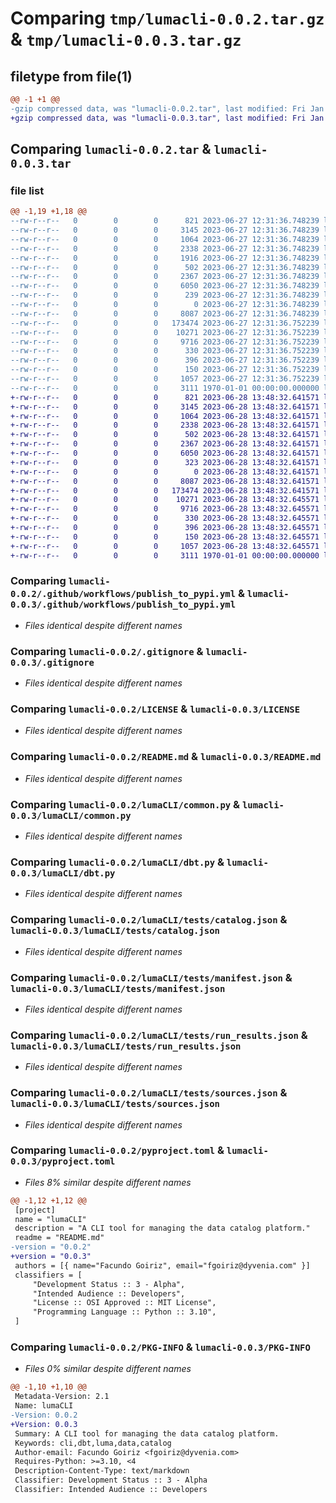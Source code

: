 # Comparing `tmp/lumacli-0.0.2.tar.gz` & `tmp/lumacli-0.0.3.tar.gz`

## filetype from file(1)

```diff
@@ -1 +1 @@
-gzip compressed data, was "lumacli-0.0.2.tar", last modified: Fri Jan  1 00:00:00 2016, max compression
+gzip compressed data, was "lumacli-0.0.3.tar", last modified: Fri Jan  1 00:00:00 2016, max compression
```

## Comparing `lumacli-0.0.2.tar` & `lumacli-0.0.3.tar`

### file list

```diff
@@ -1,19 +1,18 @@
--rw-r--r--   0        0        0      821 2023-06-27 12:31:36.748239 lumacli-0.0.2/.github/workflows/publish_to_pypi.yml
--rw-r--r--   0        0        0     3145 2023-06-27 12:31:36.748239 lumacli-0.0.2/.gitignore
--rw-r--r--   0        0        0     1064 2023-06-27 12:31:36.748239 lumacli-0.0.2/LICENSE
--rw-r--r--   0        0        0     2338 2023-06-27 12:31:36.748239 lumacli-0.0.2/README.md
--rw-r--r--   0        0        0     1916 2023-06-27 12:31:36.748239 lumacli-0.0.2/lumaCLI/README.md
--rw-r--r--   0        0        0      502 2023-06-27 12:31:36.748239 lumacli-0.0.2/lumaCLI/__init__.py
--rw-r--r--   0        0        0     2367 2023-06-27 12:31:36.748239 lumacli-0.0.2/lumaCLI/common.py
--rw-r--r--   0        0        0     6050 2023-06-27 12:31:36.748239 lumacli-0.0.2/lumaCLI/dbt.py
--rw-r--r--   0        0        0      239 2023-06-27 12:31:36.748239 lumacli-0.0.2/lumaCLI/luma.py
--rw-r--r--   0        0        0        0 2023-06-27 12:31:36.748239 lumacli-0.0.2/lumaCLI/tests/__init__.py
--rw-r--r--   0        0        0     8087 2023-06-27 12:31:36.748239 lumacli-0.0.2/lumaCLI/tests/catalog.json
--rw-r--r--   0        0        0   173474 2023-06-27 12:31:36.752239 lumacli-0.0.2/lumaCLI/tests/manifest.json
--rw-r--r--   0        0        0    10271 2023-06-27 12:31:36.752239 lumacli-0.0.2/lumaCLI/tests/run_results.json
--rw-r--r--   0        0        0     9716 2023-06-27 12:31:36.752239 lumacli-0.0.2/lumaCLI/tests/sources.json
--rw-r--r--   0        0        0      330 2023-06-27 12:31:36.752239 lumacli-0.0.2/lumaCLI/tests/test_common.py
--rw-r--r--   0        0        0      396 2023-06-27 12:31:36.752239 lumacli-0.0.2/lumaCLI/tests/test_dbt.py
--rw-r--r--   0        0        0      150 2023-06-27 12:31:36.752239 lumacli-0.0.2/lumaCLI/tests/utils.py
--rw-r--r--   0        0        0     1057 2023-06-27 12:31:36.752239 lumacli-0.0.2/pyproject.toml
--rw-r--r--   0        0        0     3111 1970-01-01 00:00:00.000000 lumacli-0.0.2/PKG-INFO
+-rw-r--r--   0        0        0      821 2023-06-28 13:48:32.641571 lumacli-0.0.3/.github/workflows/publish_to_pypi.yml
+-rw-r--r--   0        0        0     3145 2023-06-28 13:48:32.641571 lumacli-0.0.3/.gitignore
+-rw-r--r--   0        0        0     1064 2023-06-28 13:48:32.641571 lumacli-0.0.3/LICENSE
+-rw-r--r--   0        0        0     2338 2023-06-28 13:48:32.641571 lumacli-0.0.3/README.md
+-rw-r--r--   0        0        0      502 2023-06-28 13:48:32.641571 lumacli-0.0.3/lumaCLI/__init__.py
+-rw-r--r--   0        0        0     2367 2023-06-28 13:48:32.641571 lumacli-0.0.3/lumaCLI/common.py
+-rw-r--r--   0        0        0     6050 2023-06-28 13:48:32.641571 lumacli-0.0.3/lumaCLI/dbt.py
+-rw-r--r--   0        0        0      323 2023-06-28 13:48:32.641571 lumacli-0.0.3/lumaCLI/luma.py
+-rw-r--r--   0        0        0        0 2023-06-28 13:48:32.641571 lumacli-0.0.3/lumaCLI/tests/__init__.py
+-rw-r--r--   0        0        0     8087 2023-06-28 13:48:32.641571 lumacli-0.0.3/lumaCLI/tests/catalog.json
+-rw-r--r--   0        0        0   173474 2023-06-28 13:48:32.641571 lumacli-0.0.3/lumaCLI/tests/manifest.json
+-rw-r--r--   0        0        0    10271 2023-06-28 13:48:32.645571 lumacli-0.0.3/lumaCLI/tests/run_results.json
+-rw-r--r--   0        0        0     9716 2023-06-28 13:48:32.645571 lumacli-0.0.3/lumaCLI/tests/sources.json
+-rw-r--r--   0        0        0      330 2023-06-28 13:48:32.645571 lumacli-0.0.3/lumaCLI/tests/test_common.py
+-rw-r--r--   0        0        0      396 2023-06-28 13:48:32.645571 lumacli-0.0.3/lumaCLI/tests/test_dbt.py
+-rw-r--r--   0        0        0      150 2023-06-28 13:48:32.645571 lumacli-0.0.3/lumaCLI/tests/utils.py
+-rw-r--r--   0        0        0     1057 2023-06-28 13:48:32.645571 lumacli-0.0.3/pyproject.toml
+-rw-r--r--   0        0        0     3111 1970-01-01 00:00:00.000000 lumacli-0.0.3/PKG-INFO
```

### Comparing `lumacli-0.0.2/.github/workflows/publish_to_pypi.yml` & `lumacli-0.0.3/.github/workflows/publish_to_pypi.yml`

 * *Files identical despite different names*

### Comparing `lumacli-0.0.2/.gitignore` & `lumacli-0.0.3/.gitignore`

 * *Files identical despite different names*

### Comparing `lumacli-0.0.2/LICENSE` & `lumacli-0.0.3/LICENSE`

 * *Files identical despite different names*

### Comparing `lumacli-0.0.2/README.md` & `lumacli-0.0.3/README.md`

 * *Files identical despite different names*

### Comparing `lumacli-0.0.2/lumaCLI/common.py` & `lumacli-0.0.3/lumaCLI/common.py`

 * *Files identical despite different names*

### Comparing `lumacli-0.0.2/lumaCLI/dbt.py` & `lumacli-0.0.3/lumaCLI/dbt.py`

 * *Files identical despite different names*

### Comparing `lumacli-0.0.2/lumaCLI/tests/catalog.json` & `lumacli-0.0.3/lumaCLI/tests/catalog.json`

 * *Files identical despite different names*

### Comparing `lumacli-0.0.2/lumaCLI/tests/manifest.json` & `lumacli-0.0.3/lumaCLI/tests/manifest.json`

 * *Files identical despite different names*

### Comparing `lumacli-0.0.2/lumaCLI/tests/run_results.json` & `lumacli-0.0.3/lumaCLI/tests/run_results.json`

 * *Files identical despite different names*

### Comparing `lumacli-0.0.2/lumaCLI/tests/sources.json` & `lumacli-0.0.3/lumaCLI/tests/sources.json`

 * *Files identical despite different names*

### Comparing `lumacli-0.0.2/pyproject.toml` & `lumacli-0.0.3/pyproject.toml`

 * *Files 8% similar despite different names*

```diff
@@ -1,12 +1,12 @@
 [project]
 name = "lumaCLI"
 description = "A CLI tool for managing the data catalog platform."
 readme = "README.md"
-version = "0.0.2"
+version = "0.0.3"
 authors = [{ name="Facundo Goiriz", email="fgoiriz@dyvenia.com" }]
 classifiers = [
     "Development Status :: 3 - Alpha",
     "Intended Audience :: Developers",
     "License :: OSI Approved :: MIT License",
     "Programming Language :: Python :: 3.10",
 ]
```

### Comparing `lumacli-0.0.2/PKG-INFO` & `lumacli-0.0.3/PKG-INFO`

 * *Files 0% similar despite different names*

```diff
@@ -1,10 +1,10 @@
 Metadata-Version: 2.1
 Name: lumaCLI
-Version: 0.0.2
+Version: 0.0.3
 Summary: A CLI tool for managing the data catalog platform.
 Keywords: cli,dbt,luma,data,catalog
 Author-email: Facundo Goiriz <fgoiriz@dyvenia.com>
 Requires-Python: >=3.10, <4
 Description-Content-Type: text/markdown
 Classifier: Development Status :: 3 - Alpha
 Classifier: Intended Audience :: Developers
```

